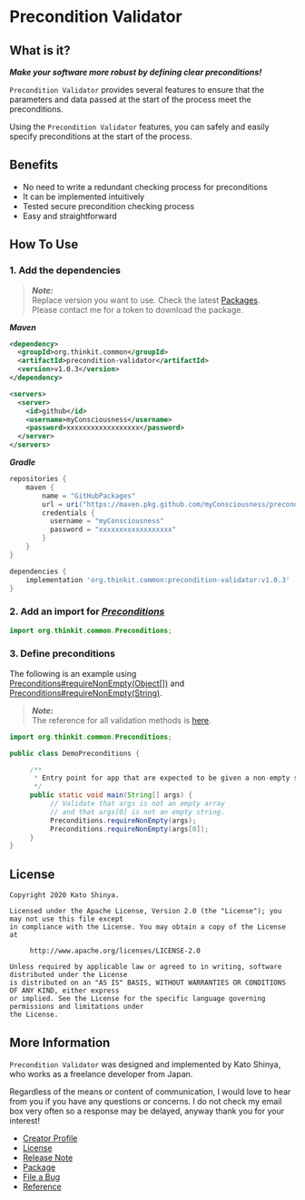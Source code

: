 # Precondition Validator

## What is it?

**_Make your software more robust by defining clear preconditions!_**

`Precondition Validator` provides several features to ensure that the parameters and data passed at the start of the process meet the preconditions.

Using the `Precondition Validator` features, you can safely and easily specify preconditions at the start of the process.

## Benefits

- No need to write a redundant checking process for preconditions
- It can be implemented intuitively
- Tested secure precondition checking process
- Easy and straightforward

## How To Use

### 1. Add the dependencies

> **_Note:_**<br>
> Replace version you want to use. Check the latest [Packages](https://github.com/myConsciousness/precondition-validator/packages).<br>
> Please contact me for a token to download the package.

**_Maven_**

```xml
<dependency>
  <groupId>org.thinkit.common</groupId>
  <artifactId>precondition-validator</artifactId>
  <version>v1.0.3</version>
</dependency>

<servers>
  <server>
    <id>github</id>
    <username>myConsciousness</username>
    <password>xxxxxxxxxxxxxxxxxx</password>
  </server>
</servers>
```

**_Gradle_**

```gradle
repositories {
    maven {
        name = "GitHubPackages"
        url = uri("https://maven.pkg.github.com/myConsciousness/precondition-validator")
        credentials {
          username = "myConsciousness"
          password = "xxxxxxxxxxxxxxxxxx"
        }
    }
}

dependencies {
    implementation 'org.thinkit.common:precondition-validator:v1.0.3'
}
```

### 2. Add an import for [**_Preconditions_**](https://github.com/myConsciousness/precondition-validator/blob/master/src/main/java/org/thinkit/common/Preconditions.java)

```java
import org.thinkit.common.Preconditions;
```

### 3. Define preconditions

The following is an example using [Preconditions#requireNonEmpty(Object[])](<https://myconsciousness.github.io/precondition-validator/org/thinkit/common/Preconditions.html#requireNonEmpty(java.lang.Object[])>) and [Preconditions#requireNonEmpty(String)](<https://myconsciousness.github.io/precondition-validator/org/thinkit/common/Preconditions.html#requireNonEmpty(java.lang.String)>).

> **_Note:_**</br>
> The reference for all validation methods is [here](https://myconsciousness.github.io/precondition-validator/org/thinkit/common/Preconditions.html).

```java
import org.thinkit.common.Preconditions;

public class DemoPreconditions {

     /**
      * Entry point for app that are expected to be given a non-empty string...
      */
     public static void main(String[] args) {
          // Validate that args is not an empty array
          // and that args[0] is not an empty string.
          Preconditions.requireNonEmpty(args);
          Preconditions.requireNonEmpty(args[0]);
     }
}
```

## License

```
Copyright 2020 Kato Shinya.

Licensed under the Apache License, Version 2.0 (the "License"); you may not use this file except
in compliance with the License. You may obtain a copy of the License at

     http://www.apache.org/licenses/LICENSE-2.0

Unless required by applicable law or agreed to in writing, software distributed under the License
is distributed on an "AS IS" BASIS, WITHOUT WARRANTIES OR CONDITIONS OF ANY KIND, either express
or implied. See the License for the specific language governing permissions and limitations under
the License.
```

## More Information

`Precondition Validator` was designed and implemented by Kato Shinya, who works as a freelance developer from Japan.

Regardless of the means or content of communication, I would love to hear from you if you have any questions or concerns. I do not check my email box very often so a response may be delayed, anyway thank you for your interest!

- [Creator Profile](https://github.com/myConsciousness)
- [License](https://github.com/myConsciousness/precondition-validator/blob/master/LICENSE)
- [Release Note](https://github.com/myConsciousness/precondition-validator/releases)
- [Package](https://github.com/myConsciousness/precondition-validator/packages)
- [File a Bug](https://github.com/myConsciousness/precondition-validator/issues)
- [Reference](https://myconsciousness.github.io/precondition-validator/org/thinkit/common/Preconditions.html)

```

```
